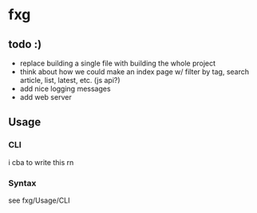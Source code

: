 # fxg

## todo :)

- replace building a single file with building the whole project
- think about how we could make an index page w/ filter by tag, search article, list, latest, etc. (js api?)
- add nice logging messages
- add web server

## Usage

### CLI

i cba to write this rn

### Syntax

see fxg/Usage/CLI
